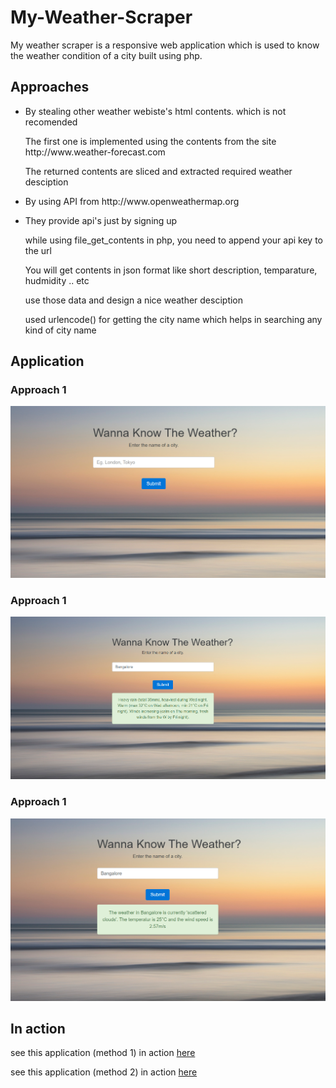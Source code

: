 # My-Weather-Scraper
My weather scraper is a responsive web application which is used to know the weather condition of a city built using php.

<h2>Approaches</h2>

<ul>
  <li>By stealing other weather webiste's html contents. which is not recomended</li>
  
  <p>The first one is implemented using the contents from the site http://www.weather-forecast.com <p>
  
  <p> The returned contents are sliced and extracted required weather desciption </p>
  
  <li> By using API from http://www.openweathermap.org<li>
  
  <p>They provide api's just by signing up </p>
  
  <p>while using file_get_contents in php, you need to append your api key to the url </p>
  
  <p> You will get contents in json format like short description, temparature, hudmidity .. etc </p>
  
  <p> use those data and design a nice weather desciption </p>
  
  <p> used urlencode() for getting the city name which helps in searching any kind of city name </p>
  
</ul>  
  <h2>Application</h2>
  
  <h3>Approach 1 </h3>

<img src = "php2.png" alt ="website-image">
 
  <h3>Approach 1 </h3>
  
  <img src = "php3.png" alt ="website-image">

  <h3>Approach 1 </h3>
  
  <img src = "php4.png" alt ="website-image">
  
<h2>In action </h2>

<p> see this application (method 1) in action <a href="http://jayasampathwebhosting-com.stackstaging.com/projects/weather-scraper/method1/">here </a></p>
  


<p> see this application (method 2) in action <a href="http://jayasampathwebhosting-com.stackstaging.com/projects/weather-scraper/method2/">here </a></p>
